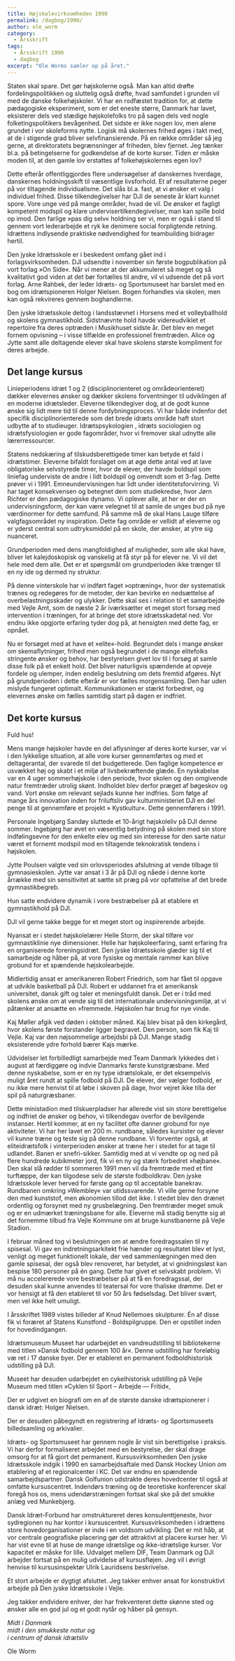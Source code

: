 ```yaml
---
title: Højskolevirksomheden 1990
permalink: /dagbog/1990/
author: ole_worm
category:
  - Årsskrift
tags:
  - Årsskrift 1990
  - dagbog
excerpt: "Ole Worms samler op på året."
---
```


Staten skal spare. Det gør højskolerne også. Man kan altid drøfte fordelingspolitikken og sluttelig også drøfte, hvad samfundet i grunden vil med de danske folkehøjskoler. Vi har en rodfæstet tradition for, at dette pædagogiske eksperiment, som er det eneste større, Danmark har lavet, eksisterer dels ved stædige højskolefolks tro på sagen dels ved nogle folketingspolitikers bevågenhed. Det sidste er ikke nogen lov, men alene grundet i vor skoleforms nytte. Logisk må skolernes frihed øges i takt med, at de i stigende grad bliver selvfinansierende. På en række områder så jeg gerne, at direktoratets begrænsninger af friheden, blev fjernet. Jeg tænker bl.a. på betingelserne for godkendelse af de korte kurser. Tiden er måske moden til, at den gamle lov erstattes af folkehøjskolernes egen lov? 

Dette efterår offentliggjordes flere undersøgelser af danskernes hverdage, danskernes holdningsskift til væsentlige livsforhold. Et af resultaterne peger på vor tiltagende individualisme. Det slås bl.a. fast, at vi ønsker et valg i individuel frihed. Disse tilkendegivelser har DJI de seneste år klart kunnet spore. Vore unge ved på mange områder, hvad de vil. De ønsker et fagligt kompetent modspil og klare undervisertilkendegivelser, man kan spille bold op imod. Den farlige »pas dig selv« holdning ser vi, men er også i stand til gennem vort lederarbejde et ryk ke denimere social forpligtende retning. Idrættens indlysende praktiske nødvendighed for teambuilding bidrager hertil. 

Den jyske Idrætsskole er i beskedent omfang gået ind i forlagsvirksomheden. DJI udsendte i november sin første bogpublikation på vort forlag »On Side«. Når vi mener at der akkumuleret så meget og så kvalitativt god viden at det bør fortælles til andre, vil vi udsende det på vort forlag. Arne Rahbek, der leder Idræts- og Sportsmuseet har barslet med en bog om idrætspioneren Holger Nielsen. Bogen forhandles via skolen, men kan også rekvireres gennem boghandlerne. 

Den jyske Idrætsskole deltog i landsstævnet i Horsens med et volleyballhold og skolens gymnastikhold. Sidstnævnte hold havde videreudviklet et repertoire fra deres optræden i Musikhuset sidste år. Det blev en meget fornem opvisning – i visse tilfælde en professionel fremtræden. Alice og Jytte samt alle deltagende elever skal have skolens største kompliment for deres arbejde. 

## Det lange kursus 

Linieperiodens idræt 1 og 2 (disciplinorienteret og områdeorienteret) dækker elevernes ønsker og dækker skolens forventninger til udviklingen af en moderne idrætsleder. Eleverne tilkendegiver dog, at de godt kunne ønske sig lidt mere tid til denne fordybningsproces. Vi har både indenfor det specifik disciplinorienterede som det brede idræts område haft stort udbytte af to studieuger. Idrætspsykologien , idræts sociologien og idrætsfysiologien er gode fagområder, hvor vi fremover skal udnytte alle lærerressourcer. 

Statens nedskæring af tilskudsberettigede timer kan betyde et fald i idrætstimer. Eleverne bifaldt forslaget om at øge dette antal ved at lave obligatoriske selvstyrede timer, hvor de elever, der havde boldspil som liniefag underviste de andre i lidt boldspil og omvendt som et 3-fag. Dette prøver vi i 1991. Emneundervisningen har lidt under identitetsforvirring. Vi har taget konsekvensen og betegnet dem som studiekredse, hvor Jørn Richter er den pædagogiske dynamo. Vi oplever alle, at her er der en undervisningsform, der kan være velegnet til at samle de unges bud på nye værdinormer for dette samfund. På samme må de skal Hans Lauge tilføre valgfagsområdet ny inspiration. Dette fag område er vellidt af eleverne og er yderst central som udtryksmiddel på en skole, der ønsker, at ytre sig nuanceret.

Grundperioden med dens mangfoldighed af muligheder, som alle skal have, bliver let kalejdoskopisk og vanskelig at få styr på for elever ne. Vi vil det hele med dem alle. Det er et spørgsmål om grundperioden ikke trænger til en ny ide og dermed ny struktur. 

På denne vinterskole har vi indført faget »optræning«, hvor der systematisk trænes og redegøres for de metoder, der kan bevirke en nedsættelse af overbelastningsskader og ulykker. Dette skal ses i relation til et samarbejde med Vejle Amt, som de næste 2 år iværksætter et meget stort forsøg med intervention i træningen, for at bringe det store idrætsskadetal ned. Vor endnu ikke opgjorte erfaring tyder dog på, at hensigten med dette fag, er opnået.

Nu er forsøget med at have et »elite«-hold. Begrundet dels i mange ønsker om skemaflytninger, frihed men også begrundet i de mange elitefolks stringente ønsker og behov, har bestyrelsen givet lov til i forsøg at samle disse folk på et enkelt hold. Det bliver naturligvis spændende at opveje fordele og ulemper, inden endelig beslutning om dets fremtid afgøres. Nyt på grundperioden i dette efterår er vor fælles morgensamling. Den har uden mislyde fungeret optimalt. Kommunikationen er stærkt forbedret, og elevernes ønske om fælles samtidig start på dagen er indfriet. 

## Det korte kursus 

Fuld hus!

Mens mange højskoler havde en del aflysninger af deres korte kurser, var vi i den lykkelige situation, at alle vore kurser gennemførtes og med et deltagerantal, der svarede til det budgetterede. Den faglige kompetence er usvækket høj og skabt i et miljø af livsbekræftende glæde. En nyskabelse var en 4 uger sommerhøjskole i den periode, hvor skolen og den omgivende natur fremtræder utrolig skønt. Indholdet blev derfor præget af bøgeskov og vand. Vort ønske om relevant sejlads kunne her indfries. Som følge af mange års innovation inden for friluftsliv gav kulturministeriet DJI en del penge til at gennemføre et projekt » Kystkultur«. Dette gennemførers i 1991. 

Personale Ingebjørg Sandøy sluttede et 10-årigt højskoleliv på DJI denne sommer. Ingebjørg har øvet en væsentlig betydning på skolen med sin store indfølingsevne for den enkelte elev og med sin interesse for den sarte natur været et fornemt modspil mod en tiltagende teknokratisk tendens i højskolen. 

Jytte Poulsen valgte ved sin orlovsperiodes afslutning at vende tilbage til gymnasieskolen. Jytte var ansat i 3 år på DJI og nåede i denne korte årrække med sin sensitivitet at sætte sit præg på vor opfattelse af det brede gymnastikbegreb. 

Hun satte endvidere dynamik i vore bestræbelser på at etablere et gymnastikhold på DJI. 

DJI vil gerne takke begge for et meget stort og inspirerende arbejde. 

Nyansat er i stedet højskolelærer Helle Storm, der skal tilføre vor gymnastiklinie nye dimensioner. Helle har højskoleerfaring, samt erfaring fra en organiserede foreningsidræt. Den jyske Idrætsskole glæder sig til et samarbejde og håber på, at vore fysiske og mentale rammer kan blive grobund for et spændende højskolearbejde. 

Midlertidig ansat er amerikaneren Robert Friedrich, som har fået til opgave at udvikle basketball på DJI. Robert er uddannet fra et amerikansk universitet, dansk gift og taler et meningsfuldt dansk. Det er i tråd med skolens ønske om at vende sig til det internationale undervisningsmiljø, at vi påtænker at ansætte en »fremmede. Højskolen har brug for nye vinde.

Kaj Møller afgik ved døden i oktober måned. Kaj blev bisat på den kirkegård, hvor skolens første forstander ligger begravet. Den person, som fik Kaj til Vejle. Kaj var den nøjsommelige arbejdsbi på DJI. Mange stadig eksisterende ydre forhold bærer Kajs mærke. 

Udvidelser let forbilledligt samarbejde med Team Danmark lykkedes det i august at færdiggøre og indvie Danmarks første kunstgræsbane. Med denne nyskabelse, som er en ny type idrætslokale, er det eksempelvis muligt året rundt at spille fodbold på DJI. De elever, der vælger fodbold, er nu ikke mere henvist til at løbe i skoven på dage, hvor vejret ikke tilla der spil på naturgræsbaner. 

Dette ministadion med tilskuerpladser har allerede vist sin store berettigelse og indfriet de ønsker og behov, vi tilkendegav overfor de bevilgende instanser. Hertil kommer, at en ny facilitet ofte danner grobund for nye aktiviteter. Vi har her lavet en 200 m. rundbane, således kursister og elever vil kunne træne og teste sig på denne rundbane. Vi forventer også, at eliteidrætsfolk i vinterperioden ønsker at træne her i stedet for at tage til udlandet. Banen er snefri-sikker. Samtidig med at vi vendte op og ned på flere hundrede kubikmeter jord, fik vi en ny og stærk forbedret »højbane«. Den skal slå rødder til sommeren 1991 men vil da fremtræde med et fint turftæppe, der kan tilgodese selv de største fodboldkrav. Den jyske Idrætsskole lever herved for første gang op til acceptable banekrav. Rundbanen omkring »Wembley« var utidssvarende. Vi ville gerne forsyne den med kunststof, men økonomien tillod det ikke. I stedet blev den drænet ordentlig og forsynet med ny grusbelægning. Den fremtræder meget smuk og er en udmærket træningsbane for alle. Eleverne må stadig benytte sig at det fornemme tilbud fra Vejle Kommune om at bruge kunstbanerne på Vejle Stadion. 

I februar måned tog vi beslutningen om at ændre foredragssalen til ny spisesal. Vi gav en indretningsarkitekt frie hænder og resultatet blev et lyst, venligt og meget funktionelt lokale, der ved sammenlægningen med den gamle spisesal, der også blev renoveret, har betydet, at vi gnidningsløst kan bespise 180 personer på én gang. Dette har givet et selvskabt problem. Vi må nu accelererede vore bestræbelser på at få en foredragssal, der desuden skal kunne anvendes til teatersal for vore thaliske drømme. Det er vor hensigt at få den etableret til vor 50 års fødselsdag. Det bliver svært, men vel ikke helt umuligt. 

I årsskriftet 1989 vistes billeder af Knud Nellemoes skulpturer. Én af disse fik vi foræret af Statens Kunstfond - Boldspilgruppe. Den er opstillet inden for hovedindgangen. 

Idrætsmuseum Museet har udarbejdet en vandreudstilling til bibliotekerne med titlen »Dansk fodbold gennem 100 år«. Denne udstilling har foreløbig væ ret i 17 danske byer. Der er etableret en permanent fodboldhistorisk udstilling på DJI. 

Museet har desuden udarbejdet en cykelhistorisk udstilling på Vejle Museum med titlen »Cyklen til Sport – Arbejde — Fritid«, 

Der er udgivet en biografi om en af de største danske idrætspionerer i dansk idræt: Holger Nielsen. 

Der er desuden påbegyndt en registrering af Idræts- og Sportsmuseets billedsamling og arkivalier. 

Idræts- og Sportsmuseet har gennem nogle år vist sin berettigelse i praksis. Vi har derfor formaliseret arbejdet med en bestyrelse, der skal drage omsorg for at få gjort det permanent. 
Kursusvirksomheden Den jyske Idrætsskole indgik i 1990 en samarbejdsaftale med Dansk Hockey Union om etablering af et regionalcenter i KC. Det var endnu en spændende samarbejdspartner. Dansk Golfunion udstrakte deres hovedcenter til også at omfatte kursuscentret. Indendørs træning og de teoretiske konferencer skal foregå hos os, mens udendørstræningen fortsat skal ske på det smukke anlæg ved Munkebjerg. 

Dansk Idræt-Forbund har omstruktureret deres konsulenttjeneste, hvor sydregionen nu har kontor i kursuscentret. Kursusvirksomheden i idrættens store hovedorganisationer er inde i en voldsom udvikling. Det er mit håb, at vor centrale geografiske placering gør det attraktivt at placere kurser her. Vi har vist evne til at huse de mange idrætslige og ikke-idrætslige kurser. Vor kapacitet er måske for lille. Udvalget mellem DIF, Team Danmark og DJI arbejder fortsat på en mulig udvidelse af kursusfløjen. Jeg vil i øvrigt henvise til kursusinspektør Ulrik Lauridsens beskrivelse. 

Et stort arbejde er dygtigt afsluttet. Jeg takker enhver ansat for konstruktivt arbejde på Den jyske Idrætsskole i Vejle. 

Jeg takker endvidere enhver, der har frekventeret dette skønne sted og ønsker alle en god jul og et godt nytår og håber på gensyn. 

_Midt i Danmark_  
_midt i den smukkeste natur og_  
_i centrum af dansk idrætsliv_  

Ole Worm 
